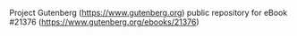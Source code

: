 Project Gutenberg (https://www.gutenberg.org) public repository for eBook #21376 (https://www.gutenberg.org/ebooks/21376)
